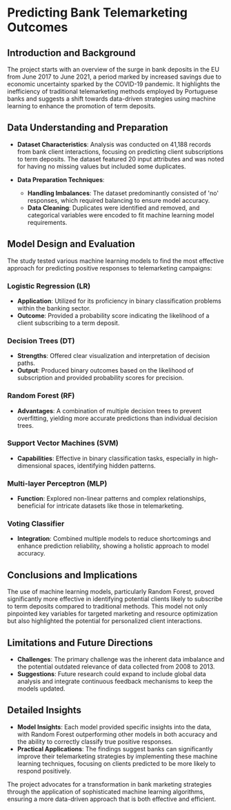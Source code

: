 # Predicting Bank Telemarketing Outcomes

## Introduction and Background
The project starts with an overview of the surge in bank deposits in the EU from June 2017 to June 2021, a period marked by increased savings due to economic uncertainty sparked by the COVID-19 pandemic. It highlights the inefficiency of traditional telemarketing methods employed by Portuguese banks and suggests a shift towards data-driven strategies using machine learning to enhance the promotion of term deposits.

## Data Understanding and Preparation
- **Dataset Characteristics**: Analysis was conducted on 41,188 records from bank client interactions, focusing on predicting client subscriptions to term deposits. The dataset featured 20 input attributes and was noted for having no missing values but included some duplicates.
  
- **Data Preparation Techniques**:
  - **Handling Imbalances**: The dataset predominantly consisted of 'no' responses, which required balancing to ensure model accuracy.
  - **Data Cleaning**: Duplicates were identified and removed, and categorical variables were encoded to fit machine learning model requirements.

## Model Design and Evaluation
The study tested various machine learning models to find the most effective approach for predicting positive responses to telemarketing campaigns:

### Logistic Regression (LR)
- **Application**: Utilized for its proficiency in binary classification problems within the banking sector.
- **Outcome**: Provided a probability score indicating the likelihood of a client subscribing to a term deposit.

### Decision Trees (DT)
- **Strengths**: Offered clear visualization and interpretation of decision paths.
- **Output**: Produced binary outcomes based on the likelihood of subscription and provided probability scores for precision.

### Random Forest (RF)
- **Advantages**: A combination of multiple decision trees to prevent overfitting, yielding more accurate predictions than individual decision trees.

### Support Vector Machines (SVM)
- **Capabilities**: Effective in binary classification tasks, especially in high-dimensional spaces, identifying hidden patterns.

### Multi-layer Perceptron (MLP)
- **Function**: Explored non-linear patterns and complex relationships, beneficial for intricate datasets like those in telemarketing.

### Voting Classifier
- **Integration**: Combined multiple models to reduce shortcomings and enhance prediction reliability, showing a holistic approach to model accuracy.

## Conclusions and Implications
The use of machine learning models, particularly Random Forest, proved significantly more effective in identifying potential clients likely to subscribe to term deposits compared to traditional methods. This model not only pinpointed key variables for targeted marketing and resource optimization but also highlighted the potential for personalized client interactions.

## Limitations and Future Directions
- **Challenges**: The primary challenge was the inherent data imbalance and the potential outdated relevance of data collected from 2008 to 2013.
- **Suggestions**: Future research could expand to include global data analysis and integrate continuous feedback mechanisms to keep the models updated.

## Detailed Insights
- **Model Insights**: Each model provided specific insights into the data, with Random Forest outperforming other models in both accuracy and the ability to correctly classify true positive responses.
- **Practical Applications**: The findings suggest banks can significantly improve their telemarketing strategies by implementing these machine learning techniques, focusing on clients predicted to be more likely to respond positively.

The project advocates for a transformation in bank marketing strategies through the application of sophisticated machine learning algorithms, ensuring a more data-driven approach that is both effective and efficient.
